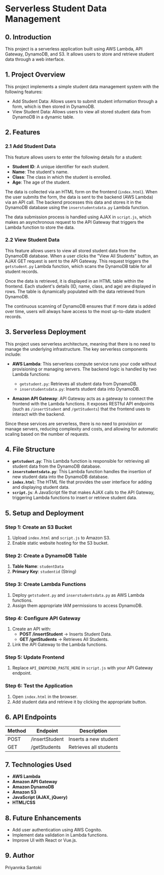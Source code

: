 # Serverless Student Data Management

## 0. Introduction

This project is a serverless application built using AWS Lambda, API Gateway, DynamoDB, and S3. It allows users to store and retrieve student data through a web interface.

## 1. Project Overview

This project implements a simple student data management system with the following features:

- Add Student Data: Allows users to submit student information through a form, which is then stored in DynamoDB.
- View Student Data: Allows users to view all stored student data from DynamoDB in a dynamic table.

## 2. Features

### 2.1 Add Student Data
This feature allows users to enter the following details for a student:
- **Student ID**: A unique identifier for each student.
- **Name**: The student's name.
- **Class**: The class in which the student is enrolled.
- **Age**: The age of the student.

The data is collected via an HTML form on the frontend (`index.html`). When the user submits the form, the data is sent to the backend (AWS Lambda) via an API call. The backend processes this data and stores it in the DynamoDB database using the `inserstudentsdata.py` Lambda function.

The data submission process is handled using AJAX in `script.js`, which makes an asynchronous request to the API Gateway that triggers the Lambda function to store the data.

### 2.2 View Student Data
This feature allows users to view all stored student data from the DynamoDB database. When a user clicks the "View All Students" button, an AJAX GET request is sent to the API Gateway. This request triggers the `getstudent.py` Lambda function, which scans the DynamoDB table for all student records.

Once the data is retrieved, it is displayed in an HTML table within the frontend. Each student's details (ID, name, class, and age) are displayed in rows. The table is dynamically populated with the data retrieved from DynamoDB.

The continuous scanning of DynamoDB ensures that if more data is added over time, users will always have access to the most up-to-date student records.

## 3. Serverless Deployment
This project uses serverless architecture, meaning that there is no need to manage the underlying infrastructure. The key serverless components include:

- **AWS Lambda**: This serverless compute service runs your code without provisioning or managing servers. The backend logic is handled by two Lambda functions:
  - `getstudent.py`: Retrieves all student data from DynamoDB.
  - `inserstudentsdata.py`: Inserts student data into DynamoDB.

- **Amazon API Gateway**: API Gateway acts as a gateway to connect the frontend with the Lambda functions. It exposes RESTful API endpoints (such as `/insertStudent` and `/getStudents`) that the frontend uses to interact with the backend.

Since these services are serverless, there is no need to provision or manage servers, reducing complexity and costs, and allowing for automatic scaling based on the number of requests.

## 4. File Structure

- **`getstudent.py`**: This Lambda function is responsible for retrieving all student data from the DynamoDB database.
- **`inserstudentsdata.py`**: This Lambda function handles the insertion of new student data into the DynamoDB database.
- **`index.html`**: The HTML file that provides the user interface for adding and displaying student data.
- **`script.js`**: A JavaScript file that makes AJAX calls to the API Gateway, triggering Lambda functions to insert or retrieve student data.



## 5. Setup and Deployment

### Step 1: Create an S3 Bucket
1. Upload `index.html` and `script.js` to Amazon S3.
2. Enable static website hosting for the S3 bucket.

### Step 2: Create a DynamoDB Table
1. **Table Name**: `studentData`
2. **Primary Key**: `studentid` (String)

### Step 3: Create Lambda Functions
1. Deploy `getstudent.py` and `inserstudentsdata.py` as AWS Lambda functions.
2. Assign them appropriate IAM permissions to access DynamoDB.

### Step 4: Configure API Gateway
1. Create an API with:
   - **POST /insertStudent** → Inserts Student Data.
   - **GET /getStudents** → Retrieves All Students.
2. Link the API Gateway to the Lambda functions.

### Step 5: Update Frontend
1. Replace `API_ENDPOIND_PASTE_HERE` in `script.js` with your API Gateway endpoint.

### Step 6: Test the Application
1. Open `index.html` in the browser.
2. Add student data and retrieve it by clicking the appropriate button.

## 6. API Endpoints

| Method | Endpoint         | Description          |
|--------|------------------|----------------------|
| POST   | /insertStudent   | Inserts a new student|
| GET    | /getStudents     | Retrieves all students|

## 7. Technologies Used

- **AWS Lambda**
- **Amazon API Gateway**
- **Amazon DynamoDB**
- **Amazon S3**
- **JavaScript (AJAX, jQuery)**
- **HTML/CSS**

## 8. Future Enhancements

- Add user authentication using AWS Cognito.
- Implement data validation in Lambda functions.
- Improve UI with React or Vue.js.

## 9. Author

Priyannka Santoki



